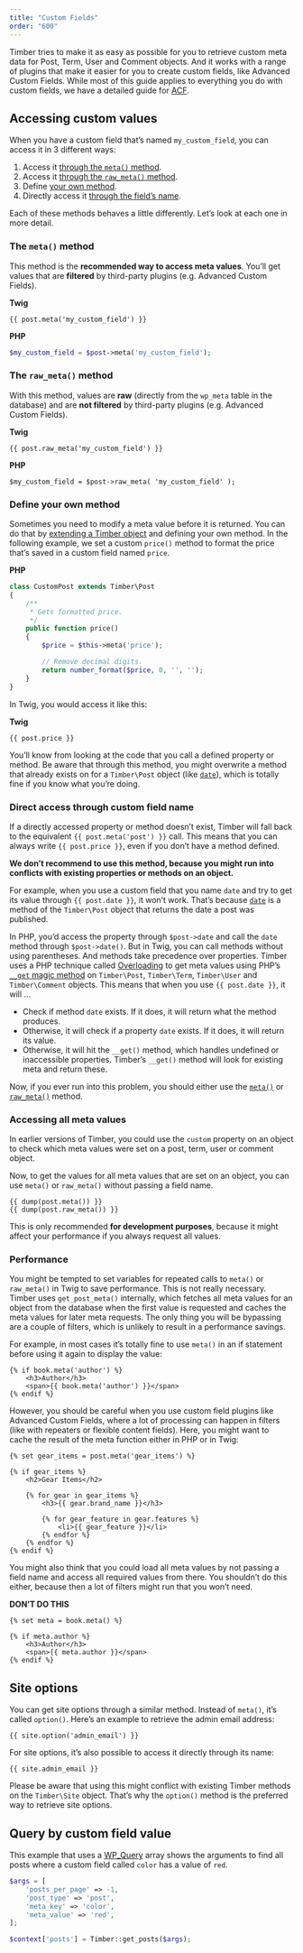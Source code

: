 ```yaml
---
title: "Custom Fields"
order: "600"
---
```


Timber tries to make it as easy as possible for you to retrieve custom meta data for Post, Term, User and Comment objects. And it works with a range of plugins that make it easier for you to create custom fields, like Advanced Custom Fields. While most of this guide applies to everything you do with custom fields, we have a detailed guide for [ACF](https://timber.github.io/docs/v2/integrations/advanced-custom-fields/).

## Accessing custom values

When you have a custom field that’s named `my_custom_field`, you can access it in 3 different ways:

1. Access it [through the `meta()` method](#the-meta-method).
2. Access it [through the `raw_meta()` method](#the-raw-meta-method).
3. Define [your own method](#define-your-own-method).
4. Directly access it [through the field’s name](#direct-access-through-custom-field-name).

Each of these methods behaves a little differently. Let’s look at each one in more detail.

### The `meta()` method

This method is the **recommended way to access meta values**. You’ll get values that are **filtered** by third-party plugins (e.g. Advanced Custom Fields).

**Twig**

```twig
{{ post.meta('my_custom_field') }}
```

**PHP**

```php
$my_custom_field = $post->meta('my_custom_field');
```

### The `raw_meta()` method

With this method, values are **raw** (directly from the `wp_meta` table in the database) and are **not filtered** by third-party plugins (e.g. Advanced Custom Fields).

**Twig**

```twig
{{ post.raw_meta('my_custom_field') }}
```

**PHP**

```
$my_custom_field = $post->raw_meta( 'my_custom_field' );
```

### Define your own method

Sometimes you need to modify a meta value before it is returned. You can do that by [extending a Timber object](https://timber.github.io/docs/v2/guides/extending-timber/) and defining your own method. In the following example, we set a custom `price()` method to format the price that’s saved in a custom field named `price`.

**PHP**

```php
class CustomPost extends Timber\Post
{
    /**
     * Gets formatted price.
     */
    public function price()
    {
        $price = $this->meta('price');

        // Remove decimal digits.
        return number_format($price, 0, '', '');
    }
}
```

In Twig, you would access it like this:

**Twig**

```twig
{{ post.price }}
```

You’ll know from looking at the code that you call a defined property or method. Be aware that through this method, you might overwrite a method that already exists on for a `Timber\Post` object (like [`date`](https://timber.github.io/docs/v2/reference/timber-post/#date)), which is totally fine if you know what you’re doing.

### Direct access through custom field name

If a directly accessed property or method doesn’t exist, Timber will fall back to the equivalent `{{ post.meta('post') }}` call. This means that you can always write `{{ post.price }}`, even if you don’t have a method defined.

**We don’t recommend to use this method, because you might run into conflicts with existing properties or methods on an object.**

For example, when you use a custom field that you name `date` and try to get its value through `{{ post.date }}`, it won’t work. That’s because [`date`](https://timber.github.io/docs/v2/reference/timber-post/#date) is a method of the `Timber\Post` object that returns the date a post was published.

In PHP, you’d access the property through `$post->date` and call the `date` method through `$post->date()`. But in Twig, you can call methods without using parentheses. And methods take precedence over properties. Timber uses a PHP technique called [Overloading](http://de.php.net/manual/en/language.oop5.overloading.php#language.oop5.overloading.members) to get meta values using PHP’s [`__get` magic method](http://php.net/manual/en/language.oop5.overloading.php#object.get) on `Timber\Post`, `Timber\Term`, `Timber\User` and `Timber\Comment` objects. This means that when you use `{{ post.date }}`, it will ...

- Check if method `date` exists. If it does, it will return what the method produces.
- Otherwise, it will check if a property `date` exists. If it does, it will return its value.
- Otherwise, it will hit the `__get()` method, which handles undefined or inaccessible properties. Timber’s `__get()` method will look for existing meta and return these.

Now, if you ever run into this problem, you should either use the [`meta()`](#the-meta-method) or [`raw_meta()`](#the-raw-meta-method) method.

### Accessing all meta values

In earlier versions of Timber, you could use the `custom` property on an object to check which meta values were set on a post, term, user or comment object.

Now, to get the values for all meta values that are set on an object, you can use `meta()` or `raw_meta()` without passing a field name.

```twig
{{ dump(post.meta()) }}
{{ dump(post.raw_meta()) }}
```

This is only recommended **for development purposes**, because it might affect your performance if you always request all values.

### Performance

You might be tempted to set variables for repeated calls to `meta()` or `raw_meta()` in Twig to save performance. This is not really necessary. Timber uses `get_post_meta()` internally, which fetches all meta values for an object from the database when the first value is requested and caches the meta values for later meta requests. The only thing you will be bypassing are a couple of filters, which is unlikely to result in a performance savings.

For example, in most cases it’s totally fine to use `meta()` in an if statement before using it again to display the value:

```twig
{% if book.meta('author') %}
    <h3>Author</h3>
    <span>{{ book.meta('author') }}</span>
{% endif %}
```

However, you should be careful when you use custom field plugins like Advanced Custom Fields, where a lot of processing can happen in filters (like with repeaters or flexible content fields). Here, you might want to cache the result of the meta function either in PHP or in Twig:

```twig
{% set gear_items = post.meta('gear_items') %}

{% if gear_items %}
    <h2>Gear Items</h2>

    {% for gear in gear_items %}
        <h3>{{ gear.brand_name }}</h3>

        {% for gear_feature in gear.features %}
            <li>{{ gear_feature }}</li>
        {% endfor %}
    {% endfor %}
{% endif %}
```

You might also think that you could load all meta values by not passing a field name and access all required values from there. You shouldn’t do this either, because then a lot of filters might run that you won’t need.

**DON’T DO THIS**

```twig
{% set meta = book.meta() %}

{% if meta.author %}
    <h3>Author</h3>
    <span>{{ meta.author }}</span>
{% endif %}
```

## Site options

You can get site options through a similar method. Instead of `meta()`, it’s called `option()`. Here’s an example to retrieve the admin email address:

```twig
{{ site.option('admin_email') }}
```

For site options, it’s also possible to access it directly through its name:

```twig
{{ site.admin_email }}
```

Please be aware that using this might conflict with existing Timber methods on the `Timber\Site` object. That’s why the `option()` method is the preferred way to retrieve site options.

## Query by custom field value

This example that uses a [WP_Query](http://codex.wordpress.org/Class_Reference/WP_Query) array shows the arguments to find all posts where a custom field called `color` has a value of `red`.

```php
$args = [
    'posts_per_page' => -1,
    'post_type' => 'post',
    'meta_key' => 'color',
    'meta_value' => 'red',
];

$context['posts'] = Timber::get_posts($args);
```
